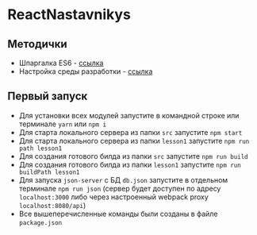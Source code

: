 # ReactNastavnikys

## Методички
* Шпаргалка ES6 - [ссылка](https://docs.google.com/document/d/1y3cIC_yyq7MzPszybyTZm0P6crHud8PuSPXRAw2IOIo/edit?usp=sharing)
* Настройка среды разработки - [ссылка](https://docs.google.com/document/d/1zIRR2FaFLp2UUBXF81RHDnEyZAbBtkgWg5ZgIFrH4Bg/edit?usp=sharing)

## Первый запуск
* Для установки всех модулей запустите в командной строке или терминале `yarn` или `npm i`
* Для старта локального сервера из папки `src` запустите `npm start`
* Для старта локального сервера из папки `lesson1` запустите `npm run path lesson1`
* Для создания готового билда из папки `src` запустите `npm run build`
* Для создания готового билда из папки `lesson1` запустите `npm run buildPath lesson1`
* Для запуска `json-server` с БД `db.json` запустите в отдельном терминале `npm run json`
  (сервер будет доступен по адресу `localhost:3000` либо через настроенный webpack proxy `localhost:8080/api`)
* Все вышеперечисленные команды были созданы в файле `package.json`